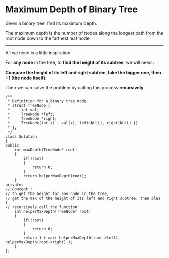 # Maximum Depth of Binary Tree

Given a binary tree, find its maximum depth.

The maximum depth is the number of nodes along the longest path from the root node down to the farthest leaf node.




---

All we need is a little inspiration.

For **any node** in the tree, to **find the height of its subtree**, we will need :

**Compare the height of its left and right subtree, take the bigger one, then  +1 (the node itself).**

Then we can solve the problem by calling this process **recursively**. 

```
/**
 * Definition for a binary tree node.
 * struct TreeNode {
 *     int val;
 *     TreeNode *left;
 *     TreeNode *right;
 *     TreeNode(int x) : val(x), left(NULL), right(NULL) {}
 * };
 */
class Solution 
{
public:
    int maxDepth(TreeNode* root) 
    {
        if(!root)
        {
            return 0;
        }
        return helperMaxDepth(root);
    }
private:
// Concept : 
// to get the height for any node in the tree, 
// get the max of the height of its left and right subtree, then plus 1
// recursively call the function
    int helperMaxDepth(TreeNode* root)
    {
        if(!root)
        {
            return 0;
        }
        return 1 + max( helperMaxDepth(root->left), helperMaxDepth(root->right) );
    }
};

```

